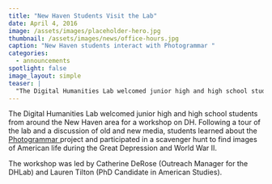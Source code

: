 ```yaml
---
title: "New Haven Students Visit the Lab"
date: April 4, 2016
image: /assets/images/placeholder-hero.jpg
thumbnail: /assets/images/news/office-hours.jpg
caption: "New Haven students interact with Photogrammar "
categories: 
  - announcements
spotlight: false 
image_layout: simple
teaser: |
  "The Digital Humanities Lab welcomed junior high and high school students from around the New Haven area for a workshop on DH. Following a tour of the lab and a discussion of old and new media,..."
---
```


The Digital Humanities Lab welcomed junior high and high school students from around the New Haven area for a workshop on DH. Following a tour of the lab and a discussion of old and new media, students learned about the <a href="http://photogrammar.yale.edu/" target="_blank"> Photogrammar </a> project and participated in a scavenger hunt to find images of American life during the Great Depression and World War II.
  
The workshop was led by Catherine DeRose (Outreach Manager for the DHLab) and Lauren Tilton (PhD Candidate in American Studies).
